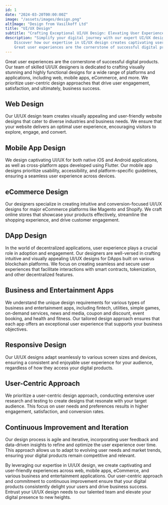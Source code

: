 ```yaml
---
id: 1
date: "2024-03-20T00:00:00Z"
image: "/assets/images/design.png"
altImage: "Design from Vasilkoff Ltd"
title: "UI/UX Design"
subtitle: "Crafting Exceptional UI/UX Design: Elevating User Experience Across Platforms"
description: "Simplify your digital journey with our expert UI/UX design services. 
    Discover how our expertise in UI/UX design creates captivating user experiences for web, mobile apps, eCommerce, and beyond.
    Great user experiences are the cornerstone of successful digital products, including decentralized applications (DApps)"
---
```

Great user experiences are the cornerstone of successful digital products. Our team of skilled UI/UX designers is dedicated to crafting visually stunning and highly functional designs for a wide range of platforms and applications, including web, mobile apps, eCommerce, and more. We prioritize user-centric design approaches that drive user engagement, satisfaction, and ultimately, business success.

## Web Design
Our UI/UX design team creates visually appealing and user-friendly website designs that cater to diverse industries and business needs. We ensure that your website delivers an optimal user experience, encouraging visitors to explore, engage, and convert.

## Mobile App Design
We design captivating UI/UX for both native iOS and Android applications, as well as cross-platform apps developed using Flutter. Our mobile app designs prioritize usability, accessibility, and platform-specific guidelines, ensuring a seamless user experience across devices.

## eCommerce Design
Our designers specialize in creating intuitive and conversion-focused UI/UX designs for major eCommerce platforms like Magento and Shopify. We craft online stores that showcase your products effectively, streamline the shopping experience, and drive customer engagement.

## DApp Design
In the world of decentralized applications, user experience plays a crucial role in adoption and engagement. Our designers are well-versed in crafting intuitive and visually appealing UI/UX designs for DApps built on various blockchain platforms. We focus on creating seamless and secure user experiences that facilitate interactions with smart contracts, tokenization, and other decentralized features.

## Business and Entertainment Apps
We understand the unique design requirements for various types of business and entertainment apps, including fintech, utilities, simple games, on-demand services, news and media, coupon and discount, event booking, and health and fitness. Our tailored design approach ensures that each app offers an exceptional user experience that supports your business objectives.

## Responsive Design
Our UI/UX designs adapt seamlessly to various screen sizes and devices, ensuring a consistent and enjoyable user experience for your audience, regardless of how they access your digital products.

## User-Centric Approach
We prioritize a user-centric design approach, conducting extensive user research and testing to create designs that resonate with your target audience. This focus on user needs and preferences results in higher engagement, satisfaction, and conversion rates.

## Continuous Improvement and Iteration
Our design process is agile and iterative, incorporating user feedback and data-driven insights to refine and optimize the user experience over time. This approach allows us to adapt to evolving user needs and market trends, ensuring your digital products remain competitive and relevant.


By leveraging our expertise in UI/UX design, we create captivating and user-friendly experiences across web, mobile apps, eCommerce, and various business and entertainment applications. Our user-centric approach and commitment to continuous improvement ensure that your digital products consistently delight your users and drive business success. Entrust your UI/UX design needs to our talented team and elevate your digital presence to new heights.
